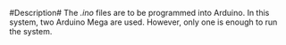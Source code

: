 #Description#
The *.ino* files are to be programmed into Arduino. In this system, two Arduino Mega are used. However, only one is enough to run the system.
